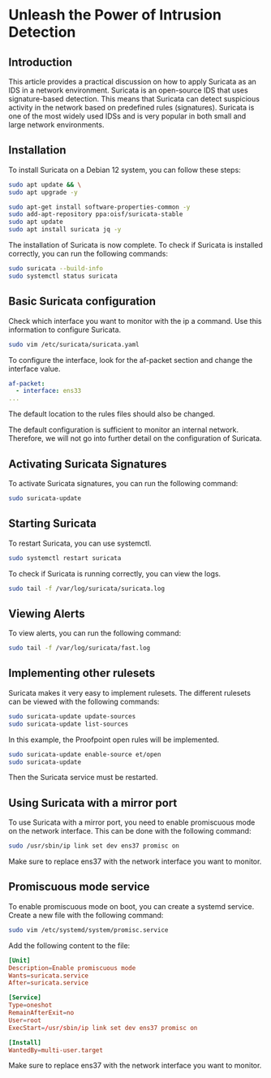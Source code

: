 # Unleash the Power of Intrusion Detection

## Introduction
This article provides a practical discussion on how to apply Suricata as an IDS in a network environment. Suricata is an open-source IDS that uses signature-based detection. This means that Suricata can detect suspicious activity in the network based on predefined rules (signatures). Suricata is one of the most widely used IDSs and is very popular in both small and large network environments.


## Installation
To install Suricata on a Debian 12 system, you can follow these steps:
    
```bash
sudo apt update && \
sudo apt upgrade -y

sudo apt-get install software-properties-common -y
sudo add-apt-repository ppa:oisf/suricata-stable
sudo apt update
sudo apt install suricata jq -y
```

The installation of Suricata is now complete. To check if Suricata is installed correctly, you can run the following commands:

```bash
sudo suricata --build-info
sudo systemctl status suricata
```

## Basic Suricata configuration

Check which interface you want to monitor with the ip a command. Use this information to configure Suricata.

```bash
sudo vim /etc/suricata/suricata.yaml
```

To configure the interface, look for the af-packet section and change the interface value.

```yaml
af-packet:
  - interface: ens33
... 
```

The default location to the rules files should also be changed.

The default configuration is sufficient to monitor an internal network. Therefore, we will not go into further detail on the configuration of Suricata.

## Activating Suricata Signatures

To activate Suricata signatures, you can run the following command:

```bash
sudo suricata-update
```

## Starting Suricata

To restart Suricata, you can use systemctl.

```bash
sudo systemctl restart suricata
```

To check if Suricata is running correctly, you can view the logs.

```bash
sudo tail -f /var/log/suricata/suricata.log
```

## Viewing Alerts

To view alerts, you can run the following command:

```bash
sudo tail -f /var/log/suricata/fast.log
```

## Implementing other rulesets

Suricata makes it very easy to implement rulesets. The different rulesets can be viewed with the following commands:
    
```bash
sudo suricata-update update-sources
sudo suricata-update list-sources
```

In this example, the Proofpoint open rules will be implemented.

```bash
sudo suricata-update enable-source et/open
sudo suricata-update
```

Then the Suricata service must be restarted.

## Using Suricata with a mirror port

To use Suricata with a mirror port, you need to enable promiscuous mode on the network interface. This can be done with the following command:

```bash
sudo /usr/sbin/ip link set dev ens37 promisc on
```

Make sure to replace ens37 with the network interface you want to monitor.

## Promiscuous mode service

To enable promiscuous mode on boot, you can create a systemd service. Create a new file with the following command:

```bash
sudo vim /etc/systemd/system/promisc.service
```

Add the following content to the file:

```toml
[Unit]
Description=Enable promiscuous mode
Wants=suricata.service
After=suricata.service

[Service]
Type=oneshot
RemainAfterExit=no
User=root
ExecStart=/usr/sbin/ip link set dev ens37 promisc on 

[Install]
WantedBy=multi-user.target
```

Make sure to replace ens37 with the network interface you want to monitor.

